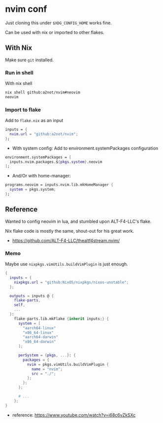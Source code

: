 # nvim conf

Just cloning this under `$XDG_CONFIG_HOME` works fine.

Can be used with nix or imported to other flakes.

## With Nix

Make sure `git` installed.

### Run in shell

With nix shell

```bash
nix shell github:a2not/nvim#neovim
neovim
```

### Import to flake

Add to `flake.nix` as an input

```nix
inputs = {
  nvim.url = "github:a2not/nvim";
};
```

- With system config: Add to environment.systemPackages configuration

```nix
environment.systemPackages = [
  inputs.nvim.packages.${pkgs.system}.neovim
];
```

- And/Or with home-manager:
```nix
programs.neovim = inputs.nvim.lib.mkHomeManager {
  system = pkgs.system;
};
```

## Reference

Wanted to config neovim in lua, and stumbled upon ALT-F4-LLC's flake.

Nix flake code is mostly the same, shout-out for his great work.

- https://github.com/ALT-F4-LLC/thealtf4stream.nvim/

### Memo

Maybe use `nixpkgs.vimUtils.buildVimPlugin` is just enough.

```nix
{
  inputs = {
    nixpkgs.url = "github:NixOS/nixpkgs/nixos-unstable";
  };

  outputs = inputs @ {
    flake-parts,
    self,
    ...
  }:
    flake-parts.lib.mkFlake {inherit inputs;} {
      system = [
        "aarch64-linux"
        "x86_64-linux"
        "aarch64-darwin"
        "x86_64-darwin"
      ];

      perSystem = {pkgs, ...}: {
        packages = {
          nvim = pkgs.vimUtils.buildVimPlugin {
            name = "nvim";
            src = "./";
          };
        };
      };

      # ...
    };
}
```

- reference: https://www.youtube.com/watch?v=i68c6vZkSXc
